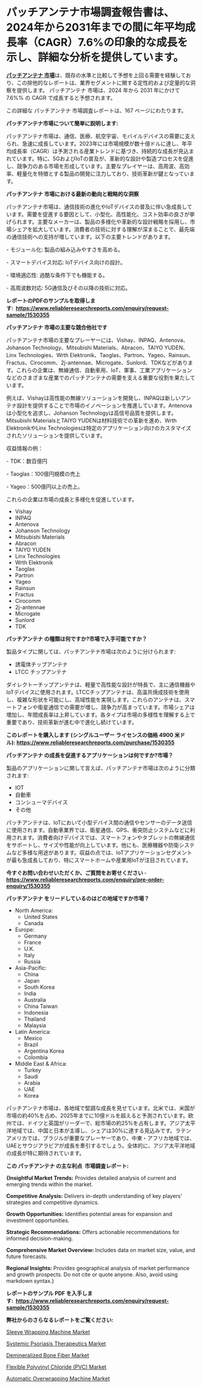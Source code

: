 <p><h1>パッチアンテナ市場調査報告書は、2024年から2031年までの間に年平均成長率（CAGR）7.6%の印象的な成長を示し、詳細な分析を提供しています。</h1></p><p data-sourcepos="1:1-1:157"><strong><a href="https://www.reliableresearchreports.com/patch-antenna-r1530355?utm_campaign=107&utm_medium=36&utm_source=Github&utm_content=ia&utm_term=30112024&utm_id=patch-antenna">パッチアンテナ 市場</a></strong>は、既存の水準と比較して予想を上回る需要を経験しており、この排他的なレポートは、業界セグメントに関する定性的および定量的な洞察を提供します。 パッチアンテナ 市場は、2024 年から 2031 年にかけて 7.6%% の CAGR で成長すると予想されます。</p>
<p data-sourcepos="3:1-3:50">この詳細な パッチアンテナ 市場調査レポートは、167 ページにわたります。</p>
<p><strong>パッチアンテナ市場について簡単に説明します:</strong></p>
<p><p>パッチアンテナ市場は、通信、医療、航空宇宙、モバイルデバイスの需要に支えられ、急速に成長しています。2023年には市場規模が数十億ドルに達し、年平均成長率（CAGR）は予測される産業トレンドに基づき、持続的な成長が見込まれています。特に、5GおよびIoTの普及が、革新的な設計や製造プロセスを促進し、競争力のある市場を形成しています。主要なプレイヤーは、高周波、高効率、軽量化を特徴とする製品の開発に注力しており、技術革新が鍵となっています。</p></p>
<p><strong>パッチアンテナ 市場における最新の動向と戦略的な洞察</strong></p>
<p><p>パッチアンテナ市場は、通信技術の進化やIoTデバイスの普及に伴い急成長しています。需要を促進する要因として、小型化、高性能化、コスト効率の良さが挙げられます。主要なメーカーは、製品の多様化や革新的な設計戦略を採用し、市場シェアを拡大しています。消費者の技術に対する理解が深まることで、最先端の通信技術への支持が増しています。以下の主要トレンドがあります。</p><p>- モジュール化: 製品の組み込みやすさを高める。</p><p>- スマートデバイス対応: IoTデバイス向けの設計。</p><p>- 環境適応性: 過酷な条件下でも機能する。</p><p>- 高周波数対応: 5G通信及びその以降の技術に対応。</p></p>
<p><strong>レポートのPDFのサンプルを取得します</strong><strong>:&nbsp;&nbsp;<a href="https://www.reliableresearchreports.com/enquiry/request-sample/1530355?utm_campaign=107&utm_medium=36&utm_source=Github&utm_content=ia&utm_term=30112024&utm_id=patch-antenna">https://www.reliableresearchreports.com/enquiry/request-sample/1530355</a></strong></p>
<p><strong>パッチアンテナ 市場の主要な競合他社です</strong></p>
<p><p>パッチアンテナ市場の主要なプレーヤーには、Vishay、INPAQ、Antenova、Johanson Technology、Mitsubishi Materials、Abracon、TAIYO YUDEN、Linx Technologies、Wrth Elektronik、Taoglas、Partron、Yageo、Rainsun、Fractus、Cirocomm、2j-antennae、Microgate、Sunlord、TDKなどがあります。これらの企業は、無線通信、自動車用、IoT、軍事、工業アプリケーションなどのさまざまな産業でのパッチアンテナの需要を支える重要な役割を果たしています。</p><p>例えば、Vishayは高性能の無線ソリューションを開発し、INPAQは新しいアンテナ設計を提供することで市場のイノベーションを推進しています。Antenovaは小型化を追求し、Johanson Technologyは高信号品質を提供します。Mitsubishi MaterialsとTAIYO YUDENは材料技術での革新を進め、Wrth ElektronikやLinx Technologiesは特定のアプリケーション向けのカスタマイズされたソリューションを提供しています。</p><p>収益情報の例：</p><p>- TDK：数百億円</p><p>- Taoglas：100億円規模の売上</p><p>- Yageo：500億円以上の売上。 </p><p>これらの企業は市場の成長と多様化を促進しています。</p></p>
<p><ul><li>Vishay</li><li>INPAQ</li><li>Antenova</li><li>Johanson Technology</li><li>Mitsubishi Materials</li><li>Abracon</li><li>TAIYO YUDEN</li><li>Linx Technologies</li><li>Wrth Elektronik</li><li>Taoglas</li><li>Partron</li><li>Yageo</li><li>Rainsun</li><li>Fractus</li><li>Cirocomm</li><li>2j-antennae</li><li>Microgate</li><li>Sunlord</li><li>TDK</li></ul></p>
<p><strong>パッチアンテナ の種類は何ですか?市場で入手可能ですか？</strong></p>
<p>製品タイプに関しては、パッチアンテナ市場は次のように分けられます:</p>
<p><ul><li>誘電体チップアンテナ</li><li>LTCC チップアンテナ</li></ul></p>
<p><p>ダイレクトーチップアンテナは、軽量で高性能な設計が特長で、主に通信機器やIoTデバイスに使用されます。LTCCチップアンテナは、高温共焼成技術を使用し、複雑な形状を可能にし、高域性能を実現します。これらのアンテナは、スマートフォンや衛星通信での需要が増し、競争力が高まっています。市場シェアは増加し、年間成長率は上昇しています。各タイプは市場の多様性を理解する上で重要であり、技術革新が進む中で進化し続けています。</p></p>
<p><strong>このレポートを購入します (シングルユーザー ライセンスの価格 4900 米ドル):&nbsp;<a href="https://www.reliableresearchreports.com/purchase/1530355?utm_campaign=107&utm_medium=36&utm_source=Github&utm_content=ia&utm_term=30112024&utm_id=patch-antenna">https://www.reliableresearchreports.com/purchase/1530355</a></strong></p>
<p><strong>パッチアンテナ の成長を促進するアプリケーションは何ですか?市場？</strong></p>
<p>製品のアプリケーションに関して言えば、パッチアンテナ市場は次のように分類されます:</p>
<p><ul><li>IOT</li><li>自動車</li><li>コンシューマデバイス</li><li>その他</li></ul></p>
<p><p>パッチアンテナは、IoTにおいて小型デバイス間の通信やセンサーのデータ送信に使用されます。自動車業界では、衛星通信、GPS、衝突防止システムなどに利用されます。消費者向けデバイスでは、スマートフォンやタブレットの無線通信をサポートし、サイズや性能が向上しています。他にも、医療機器や防衛システムなど多様な用途があります。収益の点では、IoTアプリケーションセグメントが最も急成長しており、特にスマートホームや産業用IoTが注目されています。</p></p>
<p><strong>今すぐお問い合わせいただくか、ご質問をお寄せください</strong><strong>&nbsp;</strong>-<strong><a href="https://www.reliableresearchreports.com/enquiry/pre-order-enquiry/1530355?utm_campaign=107&utm_medium=36&utm_source=Github&utm_content=ia&utm_term=30112024&utm_id=patch-antenna">https://www.reliableresearchreports.com/enquiry/pre-order-enquiry/1530355</a></strong></p>
<p><strong>パッチアンテナ をリードしているのはどの地域ですか市場？</strong></p>
<p><ul>
    <li>
        North America:
        <ul>
            <li>United States</li>
            <li>Canada</li>
        </ul>
    </li>
    <li>
        Europe:
        <ul>
            <li>Germany</li>
            <li>France</li>
            <li>U.K.</li>
            <li>Italy</li>
            <li>Russia</li>
        </ul>
    </li>
    <li>
        Asia-Pacific:
        <ul>
            <li>China</li>
            <li>Japan</li>
            <li>South Korea</li>
            <li>India</li>
            <li>Australia</li>
            <li>China Taiwan</li>
            <li>Indonesia</li>
            <li>Thailand</li>
            <li>Malaysia</li>
        </ul>
    </li>
    <li>
        Latin America:
        <ul>
            <li>Mexico</li>
            <li>Brazil</li>
            <li>Argentina Korea</li>
            <li>Colombia</li>
        </ul>
    </li>
    <li>
        Middle East & Africa:
        <ul>
            <li>Turkey</li>
            <li>Saudi</li>
            <li>Arabia</li>
            <li>UAE</li>
            <li>Korea</li>
        </ul>
    </li>
    </ul></p>
<p><p>パッチアンテナ市場は、各地域で堅調な成長を見せています。北米では、米国が市場の約40%を占め、2025年までに10億ドルを超えると予測されています。欧州では、ドイツと英国がリーダーで、総市場の約25%を占有します。アジア太平洋地域では、中国と日本が主導し、シェアは30%に達する見込みです。ラテンアメリカでは、ブラジルが重要なプレーヤーであり、中東・アフリカ地域では、UAEとサウジアラビアが成長を牽引するでしょう。全体的に、アジア太平洋地域の成長が特に期待されています。</p></p>
<p><strong>この パッチアンテナ の主な利点&nbsp; 市場調査レポート:</strong></p>
<p><strong>{Insightful Market Trends:</strong> Provides detailed analysis of current and emerging trends within the market.</p>
<p><strong>Competitive Analysis:</strong> Delivers in-depth understanding of key players' strategies and competitive dynamics.</p>
<p><strong>Growth Opportunities:</strong> Identifies potential areas for expansion and investment opportunities.</p>
<p><strong>Strategic Recommendations:</strong> Offers actionable recommendations for informed decision-making.</p>
<p><strong>Comprehensive Market Overview: </strong>Includes data on market size, value, and future forecasts.</p>
<p><strong>Regional Insights: </strong>Provides geographical analysis of market performance and growth prospects. Do not cite or quote anyone. Also, avoid using markdown syntax.}</p>
<p><strong>レポートのサンプル PDF を入手します:&nbsp;</strong><strong>&nbsp;<a href="https://www.reliableresearchreports.com/enquiry/request-sample/1530355?utm_campaign=107&utm_medium=36&utm_source=Github&utm_content=ia&utm_term=30112024&utm_id=patch-antenna">https://www.reliableresearchreports.com/enquiry/request-sample/1530355</a></strong></p>
<p></p>
<p><strong>弊社からのさらなるレポートをご覧ください:</strong></p>
<p><p><a href="https://www.linkedin.com/pulse/sleeve-wrapping-machine-industry-sector-market-dynamics-future-fuzwe?utm_campaign=107&utm_medium=36&utm_source=Github&utm_content=ia&utm_term=30112024&utm_id=patch-antenna">Sleeve Wrapping Machine Market</a></p><p><a href="https://github.com/petbigbeepjn/Market-Research-Report-List-1/blob/main/systemic-psoriasis-therapeutics-market.md?utm_campaign=107&utm_medium=36&utm_source=Github&utm_content=ia&utm_term=30112024&utm_id=patch-antenna">Systemic Psoriasis Therapeutics Market</a></p><p><a href="https://issuu.com/reportprime-2/docs/demineralized-bone-fiber-market-size-2030.pptx?utm_campaign=107&utm_medium=36&utm_source=Github&utm_content=ia&utm_term=30112024&utm_id=patch-antenna">Demineralized Bone Fiber Market</a></p><p><a href="https://issuu.com/reportprime-2/docs/flexible-polyvinyl-chloride-pvc-market-size-2030.p?utm_campaign=107&utm_medium=36&utm_source=Github&utm_content=ia&utm_term=30112024&utm_id=patch-antenna">Flexible Polyvinyl Chloride (PVC) Market</a></p><p><a href="https://www.linkedin.com/pulse/sustainability-trends-automatic-overwrapping-machine-industry-5l55e?utm_campaign=107&utm_medium=36&utm_source=Github&utm_content=ia&utm_term=30112024&utm_id=patch-antenna">Automatic Overwrapping Machine Market</a></p></p>